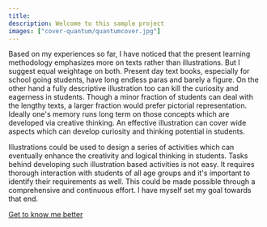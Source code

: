```yaml
---
title: 
description: Welcome to this sample project
images: ["cover-quantum/quantumcover.jpg"]
---
```


Based on my experiences so far, I have noticed that the present learning methodology emphasizes more on texts rather than illustrations. But I suggest equal weightage on both. Present day text books, especially for school going students, have long endless paras and barely a figure. On the other hand a fully descriptive illustration too can kill the curiosity and eagerness in students. Though a minor fraction of students can deal with the lengthy texts, a larger fraction would prefer pictorial representation. Ideally one's memory runs long term on those concepts which are developed via creative thinking. An effective illustration can cover wide aspects which can develop curiosity and thinking potential in students.  

 Illustrations could be used to design a series of activities which can eventually enhance the creativity and logical thinking in students. Tasks behind developing such illustration based activities is not easy. It requires thorough interaction with students of all age groups and it's important to identify their requirements as well. This could be made possible through a comprehensive and continuous effort. I have myself set my goal towards that end.

[Get to know me better](/about "Get to know me better")